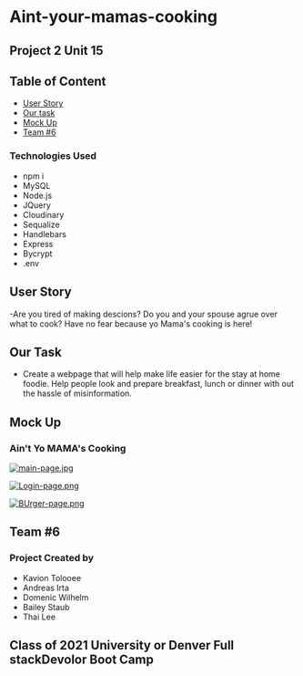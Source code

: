 # Aint-your-mamas-cooking

## Project 2 Unit 15

## Table of Content
- [User Story](#user-story)
- [Our task](#our-task)
- [Mock Up](#mock-up)
- [Team #6](#team-#6)

### Technologies Used
- npm i
- MySQL
- Node.js
- JQuery
- Cloudinary
- Sequalize
- Handlebars
- Express
- Bycrypt
- .env

## User Story
-Are you tired of making descions? Do you and your spouse agrue over what to cook? Have no fear because yo Mama's cooking is here!

## Our Task
- Create a webpage that will help make life easier for the stay at home foodie.
Help people look and prepare breakfast, lunch or dinner with out the hassle of misinformation. 

## Mock Up
### Ain't Yo MAMA's Cooking
[![main-page.jpg](https://i.postimg.cc/QN6YZXLB/main-page.jpg)](https://postimg.cc/bdt9Qfw8)

[![Login-page.png](https://i.postimg.cc/Z5NwNpW3/Login-page.png)](https://postimg.cc/75x18CMY)

[![BUrger-page.png](https://i.postimg.cc/gJgspK79/BUrger-page.png)](https://postimg.cc/FdJ3g0mG)



## Team #6
### Project Created by
- Kavion Tolooee
- Andreas Irta
- Domenic Wilhelm
- Bailey Staub
- Thai Lee

## Class of 2021 University or Denver Full stackDevolor Boot Camp